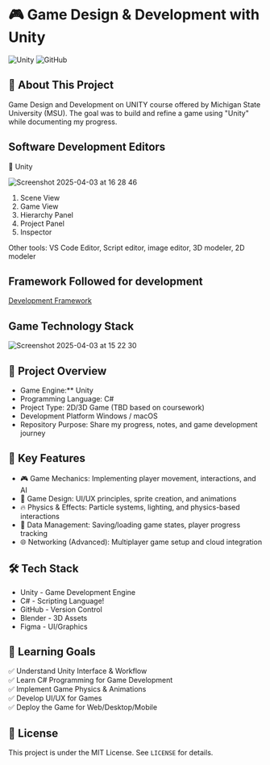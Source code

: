 # 🎮 Game Design & Development with Unity

![Unity](https://img.shields.io/badge/Unity-100000?style=for-the-badge&logo=unity&logoColor=white) ![GitHub](https://img.shields.io/badge/GitHub-100000?style=for-the-badge&logo=github&logoColor=white)

## 📝 About This Project
Game Design and Development on UNITY course offered by Michigan State University (MSU). The goal was to build and refine a game using "Unity" while documenting my progress.

## Software Development Editors
🚀 Unity

![Screenshot 2025-04-03 at 16 28 46](https://github.com/user-attachments/assets/b7483150-abaf-49ba-a34e-5a551f1d890a)

1) Scene View
2) Game View
3) Hierarchy Panel
4) Project Panel
5) Inspector

Other tools: VS Code Editor, Script editor, image editor, 3D modeler, 2D modeler

## Framework Followed for development
[Development Framework](https://github.com/user-attachments/assets/0269570c-436c-4120-9a1d-107c07ca8543)

## Game Technology Stack
![Screenshot 2025-04-03 at 15 22 30](https://github.com/user-attachments/assets/07bb0a21-0751-41b2-8122-aa40b7626c9f)


## 🚀 Project Overview
- Game Engine:** Unity
- Programming Language: C#
- Project Type: 2D/3D Game (TBD based on coursework)
- Development Platform Windows / macOS
- Repository Purpose: Share my progress, notes, and game development journey

## 📌 Key Features
- 🎮 Game Mechanics: Implementing player movement, interactions, and AI
- 🎨 Game Design: UI/UX principles, sprite creation, and animations
- 🔥 Physics & Effects: Particle systems, lighting, and physics-based interactions
- 💾 Data Management: Saving/loading game states, player progress tracking
- 🌐 Networking (Advanced): Multiplayer game setup and cloud integration

## 🛠️ Tech Stack
- Unity - Game Development Engine
- C# - Scripting Language!
- GitHub - Version Control
- Blender - 3D Assets
- Figma - UI/Graphics

## 🎯 Learning Goals
✅ Understand Unity Interface & Workflow  
✅ Learn C# Programming for Game Development  
✅ Implement Game Physics & Animations  
✅ Develop UI/UX for Games  
✅ Deploy the Game for Web/Desktop/Mobile  

## 📜 License
This project is under the MIT License. See `LICENSE` for details.

